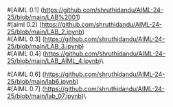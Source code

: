 #[AIML 0.1] (https://github.com/shruthidandu/AIML-24-25/blob/main/LAB%2001)\
#[aiml 0.2) (https://github.com/shruthidandu/AIML-24-25/blob/main/LAB_2.ipynb)\
#[AIML 0.3] (https://github.com/shruthidandu/AIML-24-25/blob/main/LAB_3.ipynb)\
#[AIML 0.4] (https://github.com/shruthidandu/AIML-24-25/blob/main/LAB_AIML_4.ipynb)\

#[AIML 0.6] (https://github.com/shruthidandu/AIML-24-25/blob/main/lab6.ipynb)\
#[AIML 0.7] (https://github.com/shruthidandu/AIML-24-25/blob/main/lab_07.ipynb)\

